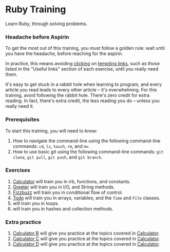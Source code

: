 # Ruby Training

Learn Ruby, through solving problems.

### Headache before Aspirin

To get the most out of this training, you must follow a golden rule: wait until you have the headache, before reaching for the aspirin.

In practice, this means avoiding [clicking](http://faceofdisapproval.com/) on [tempting links](http://faceofdisapproval.com/), such as those listed in the "Useful links" section of each exercise, until you really need them.

It's easy to get stuck in a rabbit hole when learning to program, and every article you read leads to every other article – it's overwhelming. For this training, avoid following the rabbit hole. There's zero credit for extra reading. In fact, there's extra credit, the less reading you do – unless you really need it.

### Prerequisites

To start this training, you will need to know:

1. How to navigate the command-line using the following command-line commands: `cd`, `ls`, `touch`, `rm`, and `mv`.
2. How to use basic git using the following command-line commands: `git clone`, `git pull`, `git push`, and `git branch`.

### Exercises

1. [Calculator](./1) will train you in irb, functions, and constants.
2. [Greeter](./2) will train you in I/O, and String methods.
3. [Fizzbuzz](./3) will train you in conditional flow of control.
4. [Todo](./4) will train you in arrays, variables, and the `Time` and `File` classes.
5. [](./5) will train you in loops.
6. [](./6) will train you in hashes and collection methods.

### Extra practice

1. [Calculator B](./extra/1B) will give you practice at the topics covered in [Calculator](./1).
2. [Calculator C](./extra/1C) will give you practice at the topics covered in [Calculator](./1).
3. [Calculator D](./extra/1D) will give you practice at the topics covered in [Calculator](./1).